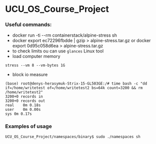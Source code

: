 # UCU_OS_Course_Project

### Useful commands:

* docker run -ti --rm containerstack/alpine-stress sh
* docker export ec72296fbdde | gzip > alpine-stress.tar.gz or docker export 0d95c058d6ea > alpine-stress.tar.gz
* to check limits ou can use `glances` Linux tool
* load computer memory
```shell
stress --vm 8 --vm-bytes 1G
```

* block io measure
```shell
(base) root@denys-herasymuk-Strix-15-GL503GE:/# time bash -c "dd if=/home/writetest of=/home/writetest2 bs=64k count=3200 && rm /home/writetest2"
3200+0 records in
3200+0 records out
real	0m 0.18s
user	0m 0.00s
sys	0m 0.17s
```

### Examples of usage

```shell
UCU_OS_Course_Project/namespaces/binary$ sudo ./namespaces sh
```
